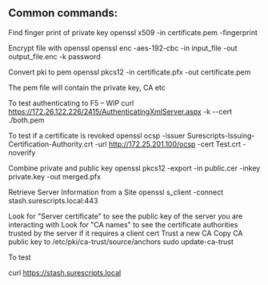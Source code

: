 Common commands:
----------------

Find finger print of private key
openssl x509 -in certificate.pem -fingerprint

Encrypt file with openssl
openssl enc -aes-192-cbc -in input_file -out output_file.enc -k password

Convert pki to pem
openssl pkcs12 -in certificate.pfx -out certificate.pem

The pem file will contain the private key, CA etc

To test authenticating to F5 – WIP
curl https://172.26.122.226/2415/AuthenticatingXmlServer.aspx -k --cert ./both.pem

To test if a certificate is revoked
openssl ocsp -issuer Surescripts-Issuing-Certification-Authority.crt -url http://172.25.201.100/ocsp -cert Test.crt -noverify 

Combine private and public key
openssl pkcs12 -export -in public.cer -inkey private.key -out merged.pfx

Retrieve Server Information from a Site
openssl s_client -connect stash.surescripts.local:443

Look for "Server certificate" to see the public key of the server you are interacting with
Look for "CA names" to see the certificate authorities trusted by the server if it requires a client cert
Trust a new CA
Copy CA public key to /etc/pki/ca-trust/source/anchors 
sudo update-ca-trust

To test

 curl https://stash.surescripts.local
